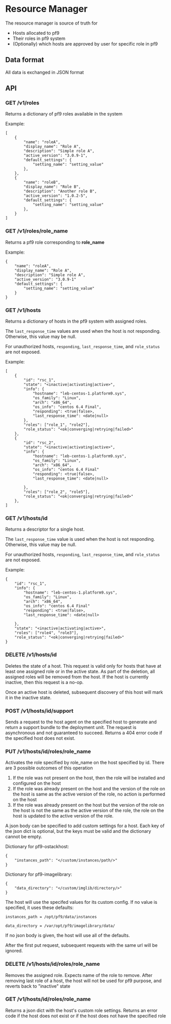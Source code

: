 # Resource Manager #

The resource manager is source of truth for
- Hosts allocated to pf9
- Their roles in pf9 system
- (Optionally) which hosts are approved by user for specific role in pf9

## Data format ##

All data is exchanged in JSON format


## API ##

### GET /v1/roles ###

Returns a dictionary of pf9 roles available in the system

Example:
```
[
    {
        "name": "roleA",
        "display_name": "Role A",
        "description": "Simple role A",
        "active_version": "3.0.9-1",
        "default_settings": {
            "setting_name": "setting_value"
        },
    },
    {
        "name": "roleB",
        "display_name": "Role B",
        "description": "Another role B",
        "active_version": "1.0.2-5",
        "default_settings": {
            "setting_name": "setting_value"
        },
    }
]
```
### GET /v1/roles/__role_name__ ###

Returns a pf9 role corresponding to __role_name__

Example:
```
{
    "name": "roleA",
    "display_name": "Role A",
    "description": "Simple role A",
    "active_version": "3.0.9-1"
    "default_settings": {
        "setting_name": "setting_value"
    }
}
```

### GET /v1/hosts ##

Returns a dictionary of hosts in the pf9 system with assigned roles.

The `last_response_time` values are used when the host is not responding.
Otherwise, this value may be null.

For unauthorized hosts, `responding`, `last_response_time`, and `role_status`
are not exposed.

Example:
```
[
    {
        "id": "rsc_1",
        "state": "<inactive|activating|active>",
        "info": {
            "hostname": "leb-centos-1.platform9.sys",
            "os_family": "Linux",
            "arch": "x86_64",
            "os_info": "centos 6.4 Final",
            "responding": <true|false>,
            "last_response_time": <date|null>
        },
        "roles": ["role_1", "role2"],
        "role_status": "<ok|converging|retrying|failed>"
    },
    {
        "id": "rsc_2",
        "state": "<inactive|activating|active>",
        "info": {
            "hostname": "leb-centos-1.platform9.sys",
            "os_family": "Linux",
            "arch": "x86_64",
            "os_info": "centos 6.4 Final"
            "responding": <true|false>,
            "last_response_time": <date|null>

        },
        "roles": ["role_2", "role5"],
        "role_status": "<ok|converging|retrying|failed>"
    },
]
```
### GET /v1/hosts/__id__ ###

Returns a descriptor for a single host.

The `last_response_time` value is used when the host is not responding.
Otherwise, this value may be null.

For unauthorized hosts, `responding`, `last_response_time`, and `role_status`
are not exposed.

Example:
```
{
    "id": "rsc_1",
    "info": {
        "hostname": "leb-centos-1.platform9.sys",
        "os_family": "Linux",
        "arch": "x86_64",
        "os_info": "centos 6.4 Final"
        "responding": <true|false>,
        "last_response_time": <date|null>

    },
    "state": "<inactive|activating|active>",
    "roles": ["role4", "role3"],
    "role_status": "<ok|converging|retrying|failed>"
}
```

### DELETE /v1/hosts/__id__ ###

Deletes the state of a host. This request is valid only for hosts that have
at least one assigned role or in the active state. As part of the deletion,
all assigned roles will be removed from the host. If the host is currently
inactive, then this request is a no-op.

Once an active host is deleted, subsequent discovery of this host will mark it
in the inactive state.

### POST /v1/hosts/__id__/support ###

Sends a request to the host agent on the specified host to generate and return a
support bundle to the deployment unit. The request is asynchronous and not
guaranteed to succeed.
Returns a 404 error code if the specified host does not exist.

### PUT /v1/hosts/__id__/roles/__role_name__ ###

Activates the role specified by role_name on the host specified by id. There are 3 possible
outcomes of this operation
1. If the role was not present on the host, then the role will be installed and configured
on the host
2. If the role was already present on the host and the version of the role on the host
is same as the active version of the role, no action is performed on the host
3. If the role was already present on the host but the version of the role on the host
is not the same as the active version of the role, the role on the host is updated to the
active version of the role.

A json body can be specified to add custom settings for a host.
Each key of the json dict is optional, but the keys must be valid and the
dictionary cannot be empty.

Dictionary for pf9-ostackhost:
```
{
    "instances_path": "</custom/instances/path/>"
}
```

Dictionary for pf9-imagelibrary:
```
{
    "data_directory": "</custom/imglib/directory/>"
}
```

The host will use the specifed values for its custom config.
If no value is specified, it uses these defaults:

```
instances_path = /opt/pf9/data/instances
```

```
data_directory = /var/opt/pf9/imagelibrary/data/
```

If no json body is given, the host will use all of the defaults.

After the first put request, subsequent requests with the same url will be
ignored.

### DELETE /v1/hosts/__id__/roles/__role_name__ ###

Removes the assigned role. Expects name of the role to remove. After removing
last role of a host, the host will not be used for pf9 purpose,
and reverts back to "inactive" state


### GET /v1/hosts/__id__/roles/__role_name__ ###
Returns a json dict with the host's custom role settings.
Returns an error code if the host does not exist or if the host does not have
the specified role


